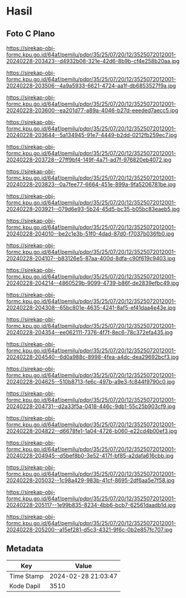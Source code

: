 # Hasil

## Foto C Plano

https://sirekap-obj-formc.kpu.go.id/64af/pemilu/pdpr/35/25/07/20/12/3525072012001-20240228-203423--d4932b08-321e-42d6-8b9b-cf4e258b20aa.jpg

https://sirekap-obj-formc.kpu.go.id/64af/pemilu/pdpr/35/25/07/20/12/3525072012001-20240228-203506--4a9a5933-6621-4724-aa1f-db6853527f9a.jpg

https://sirekap-obj-formc.kpu.go.id/64af/pemilu/pdpr/35/25/07/20/12/3525072012001-20240228-203600--ea201d77-a89a-4046-b27d-eeeded7aecc5.jpg

https://sirekap-obj-formc.kpu.go.id/64af/pemilu/pdpr/35/25/07/20/12/3525072012001-20240228-203644--5a134945-91e7-4449-b2dd-0212fb259ec7.jpg

https://sirekap-obj-formc.kpu.go.id/64af/pemilu/pdpr/35/25/07/20/12/3525072012001-20240228-203728--27ff9bf4-149f-4a71-ad7f-976820eb4072.jpg

https://sirekap-obj-formc.kpu.go.id/64af/pemilu/pdpr/35/25/07/20/12/3525072012001-20240228-203823--0a7fee77-6664-451e-899a-9fa5206781be.jpg

https://sirekap-obj-formc.kpu.go.id/64af/pemilu/pdpr/35/25/07/20/12/3525072012001-20240228-203921--079d6e93-5b24-45d5-bc35-b05bc83eaeb5.jpg

https://sirekap-obj-formc.kpu.go.id/64af/pemilu/pdpr/35/25/07/20/12/3525072012001-20240228-204010--be2c1e3b-51f0-4dad-87d0-f7037b036fb0.jpg

https://sirekap-obj-formc.kpu.go.id/64af/pemilu/pdpr/35/25/07/20/12/3525072012001-20240228-204107--b83126e5-87aa-400d-8dfa-c90f619c9403.jpg

https://sirekap-obj-formc.kpu.go.id/64af/pemilu/pdpr/35/25/07/20/12/3525072012001-20240228-204214--4860529b-9099-4739-b86f-de2839efbc49.jpg

https://sirekap-obj-formc.kpu.go.id/64af/pemilu/pdpr/35/25/07/20/12/3525072012001-20240228-204308--65bc801e-4635-4241-8af5-ef41daa4e43e.jpg

https://sirekap-obj-formc.kpu.go.id/64af/pemilu/pdpr/35/25/07/20/12/3525072012001-20240228-204354--ee062111-7376-4f7f-8ec6-78c372efa435.jpg

https://sirekap-obj-formc.kpu.go.id/64af/pemilu/pdpr/35/25/07/20/12/3525072012001-20240228-204540--6d0a988c-8998-4fea-a4dc-dea29692bcf3.jpg

https://sirekap-obj-formc.kpu.go.id/64af/pemilu/pdpr/35/25/07/20/12/3525072012001-20240228-204625--510b8713-fe6c-497b-a9e3-fc844f9790c0.jpg

https://sirekap-obj-formc.kpu.go.id/64af/pemilu/pdpr/35/25/07/20/12/3525072012001-20240228-204731--d2a33f5a-0418-446c-9db1-55c25b903cf9.jpg

https://sirekap-obj-formc.kpu.go.id/64af/pemilu/pdpr/35/25/07/20/12/3525072012001-20240228-204822--d6678fe1-1a04-4726-b060-e22cd4b00ef3.jpg

https://sirekap-obj-formc.kpu.go.id/64af/pemilu/pdpr/35/25/07/20/12/3525072012001-20240228-204945--d5bef8b0-3e52-417f-bf85-a2dafa616cbb.jpg

https://sirekap-obj-formc.kpu.go.id/64af/pemilu/pdpr/35/25/07/20/12/3525072012001-20240228-205032--1c98a429-983b-41cf-8695-2df6aa5e7f58.jpg

https://sirekap-obj-formc.kpu.go.id/64af/pemilu/pdpr/35/25/07/20/12/3525072012001-20240228-205117--1e99b835-8234-4bb6-bcb7-62561daadb1d.jpg

https://sirekap-obj-formc.kpu.go.id/64af/pemilu/pdpr/35/25/07/20/12/3525072012001-20240228-205200--a15ef281-d5c3-4321-9f6c-0b2e857fc707.jpg


## Metadata

| Key        | Value               |
| ---------- | ------------------- |
| Time Stamp | 2024-02-28 21:03:47 |
| Kode Dapil | 3510                |



